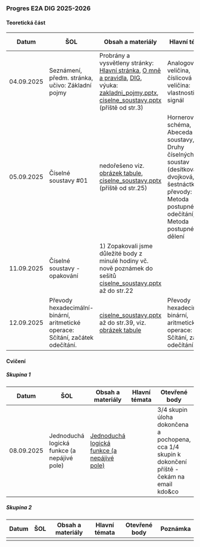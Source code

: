 ### Progres E2A DIG 2025-2026

#### Teoretická část

| Datum      | ŠOL                                                          | Obsah a materiály                                            | Hlavní témata                                                | Otevřené body                                                | Poznámka |
| ---------- | ------------------------------------------------------------ | ------------------------------------------------------------ | ------------------------------------------------------------ | ------------------------------------------------------------ | -------- |
| 04.09.2025 | Seznámení, předm. stránka, učivo: Základní pojmy             | Probrány a vysvětleny stránky: [Hlavní stránka](../../README.md), [O mně a pravidla](../../o-mne/readme.md), [DIG](../../predmety/dig/readme.md), výuka: [zakladni_pojmy.pptx](../../predmety/dig/materialy/zakladni_pojmy.pptx), [ciselne_soustavy.pptx](../../predmety/dig/materialy/ciselne_soustavy.pptx) (příště od str.3) | Analogová veličina, číslicová veličina: vlastnosti, signál   | Chybějící zasedací pořádek třídy                             |          |
| 05.09.2025 | Číselné soustavy #01                                         | nedořešeno viz. [obrázek tabule](materialy/e2a-dig_2025-2026/tabule-001.jpg), [ciselne_soustavy.pptx](../../predmety/dig/materialy/ciselne_soustavy.pptx) (příště od str.25) | Hornerovo schéma, Abeceda soustavy, Druhy číselných soustav (desítková, dvojková, šestnáctková), převody: Metoda postupného odečítání, Metoda postupného dělení |                                                              |          |
| 11.09.2025 | Číselné soustavy - opakování                                 | 1) Zopakovali jsme důležité body z minulé hodiny vč. nově poznámek do sešitů [ciselne_soustavy.pptx](../../predmety/dig/materialy/ciselne_soustavy.pptx)  až do str.22 |                                                              | nedořešeno viz. [obrázek tabule](materialy/e2a-dig_2025-2026/tabule-001.jpg) |          |
| 12.09.2025 | Převody hexadecimální-binární, aritmetické operace: Sčítání, začátek odečítání. | [ciselne_soustavy.pptx](../../predmety/dig/materialy/ciselne_soustavy.pptx)  až do str.39, viz. [obrázek tabule](materialy/e2a-dig_2025-2026/tabule-002.jpg) | Převody hexadecimální-binární, aritmetické operace: Sčítání, začátek odečítání. | Více příkladů na Z=16 (viz např. str.38)                     |          |

#### Cvičení

##### Skupina 1

| Datum      | ŠOL                                         | Obsah a materiály                                            | Hlavní témata | Otevřené body                                                | Poznámka |
| ---------- | ------------------------------------------- | ------------------------------------------------------------ | ------------- | ------------------------------------------------------------ | -------- |
| 08.09.2025 | Jednoduchá logická funkce (a nepájivé pole) | [Jednoduchá logická funkce (a nepájivé pole)](../../predmety/dig/bloky/cviceni/jednoducha-logicka-funkce/readme.md) |               | 3/4 skupin úloha dokončena a pochopena, cca 1/4 skupin k dokončení příště - čekám na email kdo&co |          |

##### Skupina 2

| Datum | ŠOL  | Obsah a materiály | Hlavní témata | Otevřené body | Poznámka |
| ----- | ---- | ----------------- | ------------- | ------------- | -------- |
|       |      |                   |               |               |          |